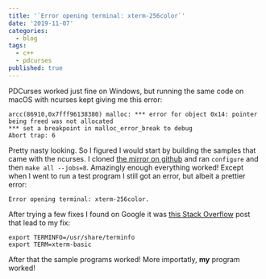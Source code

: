 ```yaml
---
title: '`Error opening terminal: xterm-256color`'
date: '2019-11-07'
categories:
  - blog
tags:
  - c++
  - pdcurses
published: true
---
```

PDCurses worked just fine on Windows, but running the same code on macOS with ncurses kept giving me this error:

```
arcc(86910,0x7fff96138380) malloc: *** error for object 0x14: pointer being freed was not allocated
*** set a breakpoint in malloc_error_break to debug
Abort trap: 6
```

Pretty nasty looking. So I figured I would start by building the samples that came with the ncurses. I cloned [the mirror on github](https://github.com/mirror/ncurses.git) and ran `configure` and then `make all --jobs=8`. Amazingly enough everything worked! Except when I went to run a test program I still got an error, but albeit a prettier error:

```
Error opening terminal: xterm-256color.
```

After trying a few fixes I found on Google it was [this Stack Overflow](https://stackoverflow.com/questions/6804208/nano-error-error-opening-terminal-xterm-256color) post that lead to my fix:

```
export TERMINFO=/usr/share/terminfo
export TERM=xterm-basic
```

After that the sample programs worked! More importatly, **my** program worked!